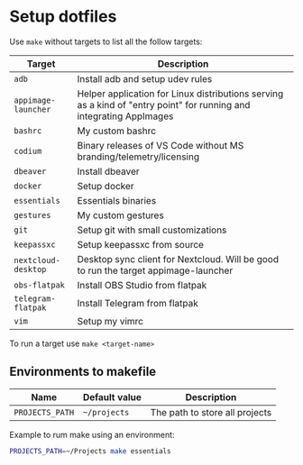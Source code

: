 # Setup dotfiles

Use `make` without targets to list all the follow targets:

| Target              | Description                                                                                                         |
| ------------------- | ------------------------------------------------------------------------------------------------------------------- |
| `adb`               | Install adb and setup udev rules                                                                                    |
| `appimage-launcher` | Helper application for Linux distributions serving as a kind of "entry point" for running and integrating AppImages |
| `bashrc`            | My custom bashrc                                                                                                    |
| `codium`            | Binary releases of VS Code without MS branding/telemetry/licensing                                                  |
| `dbeaver`           | Install dbeaver                                                                                                     |
| `docker`            | Setup docker                                                                                                        |
| `essentials`        | Essentials binaries                                                                                                 |
| `gestures`          | My custom gestures                                                                                                  |
| `git`               | Setup git with small customizations                                                                                 |
| `keepassxc`         | Setup keepassxc from source                                                                                         |
| `nextcloud-desktop` | Desktop sync client for Nextcloud. Will be good to run the target appimage-launcher                                 |
| `obs-flatpak`       | Install OBS Studio from flatpak                                                                                     |
| `telegram-flatpak`  | Install Telegram from flatpak                                                                                       |
| `vim`               | Setup my vimrc                                                                                                      |

To run a target use `make <target-name>`

## Environments to makefile

| Name          | Default value | Description                    |
| ------------- | ------------- | ------------------------------ |
| `PROJECTS_PATH` | `~/projects`    | The path to store all projects |

Example to rum make using an environment:

```bash
PROJECTS_PATH=~/Projects make essentials
```
